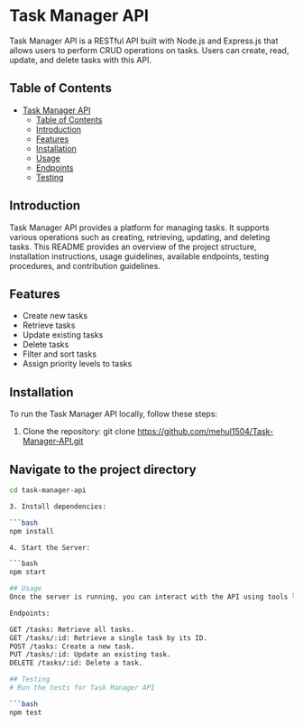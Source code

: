 # Task Manager API

Task Manager API is a RESTful API built with Node.js and Express.js that allows users to perform CRUD operations on tasks. Users can create, read, update, and delete tasks with this API.

## Table of Contents

- [Task Manager API](#task-manager-api)
  - [Table of Contents](#table-of-contents)
  - [Introduction](#introduction)
  - [Features](#features)
  - [Installation](#installation)
  - [Usage](#usage)
  - [Endpoints](#endpoints)
  - [Testing](#testing)

## Introduction

Task Manager API provides a platform for managing tasks. It supports various operations such as creating, retrieving, updating, and deleting tasks. This README provides an overview of the project structure, installation instructions, usage guidelines, available endpoints, testing procedures, and contribution guidelines.

## Features

- Create new tasks
- Retrieve tasks
- Update existing tasks
- Delete tasks
- Filter and sort tasks
- Assign priority levels to tasks

## Installation

To run the Task Manager API locally, follow these steps:

1. Clone the repository:
git clone https://github.com/mehul1504/Task-Manager-API.git

## Navigate to the project directory

```bash
cd task-manager-api

3. Install dependencies:

```bash
npm install

4. Start the Server:

```bash
npm start

## Usage
Once the server is running, you can interact with the API using tools like Postman or curl. Here are some example API requests:

Endpoints:

GET /tasks: Retrieve all tasks.
GET /tasks/:id: Retrieve a single task by its ID.
POST /tasks: Create a new task.
PUT /tasks/:id: Update an existing task.
DELETE /tasks/:id: Delete a task.

## Testing
# Run the tests for Task Manager API

```bash
npm test



